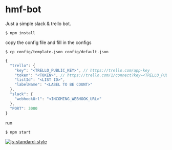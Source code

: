 # hmf-bot




Just a simple slack & trello bot.

```
$ npm install
```

copy the config file and fill in the configs

```
$ cp config/template.json config/default.json
```

```javascript
{
  "trello": {
    "key": "<TRELLO_PUBLIC_KEY>", // https://trello.com/app-key
    "token": "<TOKEN>", // https://trello.com/1/connect?key=<TRELLO_PUBLIC_KEY>&name=MyApp&response_type=token
    "listId": "<LIST ID>",
    "labelName": "<LABEL TO BE COUNT>"
  },
  "slack": {
    "webhookUrl": "<INCOMING_WEBHOOK_URL>"
  },
  "PORT": 3000
}
```

run

```
$ npm start
```

[![js-standard-style](https://cdn.rawgit.com/feross/standard/master/badge.svg)](https://github.com/feross/standard)
